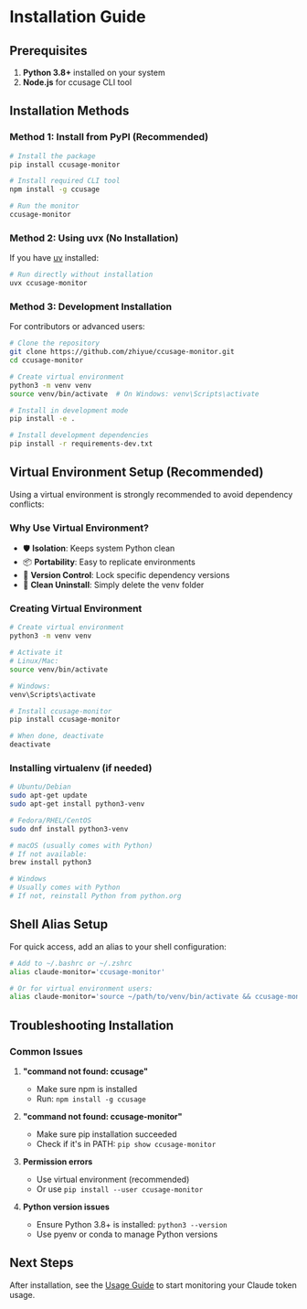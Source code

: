 # Installation Guide

## Prerequisites

1. **Python 3.8+** installed on your system
2. **Node.js** for ccusage CLI tool

## Installation Methods

### Method 1: Install from PyPI (Recommended)

```bash
# Install the package
pip install ccusage-monitor

# Install required CLI tool
npm install -g ccusage

# Run the monitor
ccusage-monitor
```

### Method 2: Using uvx (No Installation)

If you have [uv](https://github.com/astral-sh/uv) installed:

```bash
# Run directly without installation
uvx ccusage-monitor
```

### Method 3: Development Installation

For contributors or advanced users:

```bash
# Clone the repository
git clone https://github.com/zhiyue/ccusage-monitor.git
cd ccusage-monitor

# Create virtual environment
python3 -m venv venv
source venv/bin/activate  # On Windows: venv\Scripts\activate

# Install in development mode
pip install -e .

# Install development dependencies
pip install -r requirements-dev.txt
```

## Virtual Environment Setup (Recommended)

Using a virtual environment is strongly recommended to avoid dependency conflicts:

### Why Use Virtual Environment?

- 🛡️ **Isolation**: Keeps system Python clean
- 📦 **Portability**: Easy to replicate environments
- 🔄 **Version Control**: Lock specific dependency versions
- 🧹 **Clean Uninstall**: Simply delete the venv folder

### Creating Virtual Environment

```bash
# Create virtual environment
python3 -m venv venv

# Activate it
# Linux/Mac:
source venv/bin/activate

# Windows:
venv\Scripts\activate

# Install ccusage-monitor
pip install ccusage-monitor

# When done, deactivate
deactivate
```

### Installing virtualenv (if needed)

```bash
# Ubuntu/Debian
sudo apt-get update
sudo apt-get install python3-venv

# Fedora/RHEL/CentOS
sudo dnf install python3-venv

# macOS (usually comes with Python)
# If not available:
brew install python3

# Windows
# Usually comes with Python
# If not, reinstall Python from python.org
```

## Shell Alias Setup

For quick access, add an alias to your shell configuration:

```bash
# Add to ~/.bashrc or ~/.zshrc
alias claude-monitor='ccusage-monitor'

# Or for virtual environment users:
alias claude-monitor='source ~/path/to/venv/bin/activate && ccusage-monitor'
```

## Troubleshooting Installation

### Common Issues

1. **"command not found: ccusage"**
   - Make sure npm is installed
   - Run: `npm install -g ccusage`

2. **"command not found: ccusage-monitor"**
   - Make sure pip installation succeeded
   - Check if it's in PATH: `pip show ccusage-monitor`

3. **Permission errors**
   - Use virtual environment (recommended)
   - Or use `pip install --user ccusage-monitor`

4. **Python version issues**
   - Ensure Python 3.8+ is installed: `python3 --version`
   - Use pyenv or conda to manage Python versions

## Next Steps

After installation, see the [Usage Guide](USAGE.md) to start monitoring your Claude token usage.